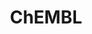 ---
layout: default
bigquery: https://console.cloud.google.com/bigquery?p=patents-public-data&d=ebi_chembl&page=dataset
citation: '"The ChEMBL database in 2017." Anna Gaulton, Anne Hersey, Michał Nowotka,
  A Patrícia Bento, Jon Chambers, David Mendez, Prudence Mutowo, Francis Atkinson,
  Louisa J Bellis, Elena Cibrián-Uhalte, Mark Davies, Nathan Dedman, Anneli Karlsson,
  María Paula Magariños, John P Overington, George Papadatos, Ines Smit, Andrew R
  Leach Nucleic acids Research (2017) 45 (Database Issue), D945-D954'
contributors: European Bioinformatics Institute
cost: None
description: ChEMBL Data is a manually curated database of small molecules used in
  drug discovery, including information about existing patented drugs.
documentation: 'schema: https://www.ebi.ac.uk/chembl/db_schema


  '
last_edit: 04/06/2022, 06:55:07
location: https://console.cloud.google.com/marketplace/product/google_patents_public_datasets/chembl
maintained_by: EMBL-EBI, an outstation of European Molecular Biology Laboratory
related_publications: '

  ChEMBL: towards direct deposition of bioassay data.


  Mendez D, Gaulton A, Bento AP, Chambers J, De Veij M, Félix E, Magariños MP, Mosquera
  JF, Mutowo P, Nowotka M, Gordillo-Marañón M, Hunter F, Junco L, Mugumbate G, Rodriguez-Lopez
  M, Atkinson F, Bosc N, Radoux CJ, Segura-Cabrera A, Hersey A, Leach AR.


  — Nucleic Acids Res. 2019; 47(D1):D930-D940. doi: 10.1093/nar/gky1075

  '
schema_fields:
- l8
- frac_class_id
- smid
- alogp
- subgroup
- tid_fixed
- cellosaurus_id
- frac_code
- l5
- country
- level5
- confidence
- version
- usan_stem_definition
- target_mapping
- assay_source
- first_page
- cx_logp
- published_relation
- level2
- tissue_id
- assay_tax_id
- bto_id
- stem
- drug_substance_flag
- bei
- irac_class_id
- cx_most_apka
- ingredient
- mw_freebase
- authors
- target_type
- title
- prediction_method
- pchembl_value
- pathway_key
- standard_units
- start_position
- relation
- withdrawn_year
- updated_on
- molecular_species
- standard_inchi_key
- year
- site_residues
- full_mwt
- acd_logp
- who_extra
- tbl
- usan_stem
- last_active
- num_lipinski_ro5_violations
- met_comment
- parenteral
- innovator_company
- qed_weighted
- volume
- activity_id
- cell_source_tax_id
- ad_type
- lle
- activity_count
- mc_target_name
- alert_set_id
- enzyme_tid
- pref_name
- stem_class
- oc_id
- aspect
- relationship_desc
- patent_no
- heavy_atoms
- bao_endpoint
- rtb
- usan_stem_id
- level4
- company
- normal_range_max
- parent_go_id
- upper_value
- assay_param_id
- ddd_units
- l3
- oral
- warning_id
- drug_record_id
- prodrug
- efo_id
- ddd_comment
- delist_flag
- mc_tax_id
- mc_target_type
- synonyms
- warning_description
- job_id
- src_short_name
- uberon_id
- indref_id
- relationship
- submission_date
- activity_comment
- hba
- met_id
- comments
- patent_use_code
- class_type
- psa
- black_box_warning
- standard_relation
- cell_id
- product_id
- published_value
- src_assay_id
- canonical_smiles
- approval_date
- natural_product
- sitecomp_id
- l2
- domain_id
- withdrawn_class
- ddd_admr
- updated_by
- assay_organism
- indication_class
- assay_id
- applicant_full_name
- hba_lipinski
- availability_type
- assay_category
- status
- doc_id
- syn_type
- warning_country
- parent_id
- entity_id
- structure_type
- log_id
- path
- bao_format
- molregno
- standard_text_value
- active_ingredient
- related_tid
- definition
- isoform
- clo_id
- assay_tissue
- mecref_id
- class_level
- withdrawn_country
- previous_company
- compound_name
- max_phase
- active_molregno
- abstract
- hrac_class_id
- topical
- alert_name
- relationship_type
- standard_flag
- db_source
- mol_irac_id
- cx_most_bpka
- published_type
- sequence_md5sum
- first_approval
- efo_term
- src_id
- hbd
- annotation
- warnref_id
- protein_class_desc
- data_validity_comment
- value
- parent_molregno
- cx_logd
- standard_value
- sequence
- as_id
- co_stem_id
- assay_subcellular_fraction
- component_id
- publication_number
- alert_id
- cell_source_organism
- l1
- target_desc
- molsyn_id
- orig_description
- hbd_lipinski
- molecule_type
- source_domain_id
- level2_description
- targrel_id
- type
- cidx
- variant_id
- biocomp_id
- assay_type
- accession
- compd_id
- acd_most_apka
- who_name
- ddd_id
- component_synonym
- db_version
- aromatic_rings
- site_id
- domain_description
- warning_class
- route
- set_name
- level4_description
- prod_pat_id
- enzyme_name
- mw_monoisotopic
- protclasssyn_id
- helm_notation
- record_id
- issue
- num_alerts
- mc_organism
- drug_product_flag
- action_type
- smarts
- warning_year
- potential_duplicate
- targcomp_id
- drugind_id
- chirality
- level1
- mechanism_of_action
- homologue
- domain_name
- hrac_code
- result_flag
- cl_lincs_id
- met_conversion
- mc_target_accession
- mesh_id
- direct_interaction
- warning_type
- pubmed_id
- go_id
- binding_site_comment
- cell_ontology_id
- caloha_id
- level3_description
- atc_code
- patent_expire_date
- research_stem
- assay_test_type
- last_page
- idx
- usan_substem
- doi
- usan_year
- end_position
- ref_id
- mechanism_comment
- assay_class_id
- inorganic_flag
- mol_atc_id
- standard_upper_value
- parameter_value
- mec_id
- selectivity_comment
- standard_inchi
- patent_id
- doc_type
- molfile
- molecular_mechanism
- assay_strain
- sei
- confidence_score
- strength
- description
- polymer_flag
- l7
- dosage_form
- trade_name
- parameter_type
- tid
- compsyn_id
- comp_go_id
- priority
- full_molformula
- source
- bao_id
- aidx
- mesh_heading
- metabolite_record_id
- units
- label
- l6
- parent_type
- level1_description
- acd_logd
- standard_type
- src_compound_id
- text_value
- published_units
- mutation
- ap_id
- first_in_class
- nda_type
- site_name
- creation_date
- assay_desc
- normal_range_min
- max_phase_for_ind
- organism
- ass_cls_map_id
- ref_url
- protein_class_synonym
- entity_type
- journal
- toid
- ridx
- tax_id
- metref_id
- component_type
- substrate_record_id
- short_name
- comp_class_id
- acd_most_bpka
- withdrawn_reason
- actsm_id
- downgraded
- src_description
- pathway_id
- cell_description
- species_group_flag
- std_act_id
- formulation_id
- name
- qudt_units
- ro3_pass
- dosed_ingredient
- stat
- ref_type
- curated_by
- withdrawn_flag
- compound_key
- curation_comment
- major_class
- uo_units
- rgid
- therapeutic_flag
- protein_class_id
- predbind_id
- cpd_str_alert_id
- l4
- level3
- ddd_value
- disease_efficacy
- num_ro5_violations
- mol_hrac_id
- assay_cell_type
- domain_type
- res_stem_id
- le
- irac_code
- chebi_par_id
- chembl_id
- cell_name
- mol_frac_id
- cell_source_tissue
shortname: chembl
tags:
- biotechnology
- health
- chemical
- bioinformatics
- medical
terms_of_use: CC BY-SA 3.0
title: ChEMBL
uuid: e232a192-965c-4ec9-904c-155b6dfe56c5
---